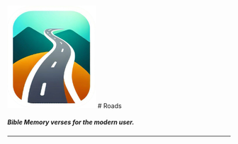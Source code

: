 <img src="docs/roads.png" alt="logo" width="200"/>
#  Roads

##### Bible Memory verses for the modern user.

---

